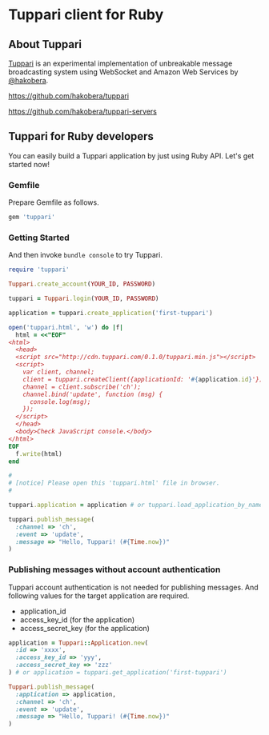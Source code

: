 # Tuppari client for Ruby

## About Tuppari

[Tuppari](http://hakobera.github.com/tuppari/) is an experimental implementation of unbreakable message broadcasting system using WebSocket and Amazon Web Services by [@hakobera](https://github.com/hakobera).

https://github.com/hakobera/tuppari

https://github.com/hakobera/tuppari-servers


## Tuppari for Ruby developers 

You can easily build a Tuppari application by just using Ruby API. Let's get started now!

### Gemfile

Prepare Gemfile as follows.

```ruby
gem 'tuppari'
```

### Getting Started

And then invoke `bundle console` to try Tuppari.

```ruby
require 'tuppari'

Tuppari.create_account(YOUR_ID, PASSWORD)

tuppari = Tuppari.login(YOUR_ID, PASSWORD)

application = tuppari.create_application('first-tuppari')

open('tuppari.html', 'w') do |f|
  html = <<"EOF"
<html>
  <head>
  <script src="http://cdn.tuppari.com/0.1.0/tuppari.min.js"></script>
  <script>
    var client, channel;
    client = tuppari.createClient({applicationId: '#{application.id}'});
    channel = client.subscribe('ch');
    channel.bind('update', function (msg) {
      console.log(msg);
    });
  </script>
  </head>
  <body>Check JavaScript console.</body>
</html>
EOF
  f.write(html)
end

#
# [notice] Please open this 'tuppari.html' file in browser.
#

tuppari.application = application # or tuppari.load_application_by_name('first-tuppari') 

tuppari.publish_message(
  :channel => 'ch',
  :event => 'update',
  :message => "Hello, Tuppari! (#{Time.now})"
)
```

### Publishing messages without account authentication

Tuppari account authentication is not needed for publishing messages. And following values for the target application are required.

- application_id
- access_key_id (for the application)
- access_secret_key (for the application)

```ruby
application = Tuppari::Application.new(
  :id => 'xxxx',
  :access_key_id => 'yyy',
  :access_secret_key => 'zzz'
) # or application = tuppari.get_application('first-tuppari') 

Tuppari.publish_message(
  :application => application,
  :channel => 'ch',
  :event => 'update',
  :message => "Hello, Tuppari! (#{Time.now})"
)
```

